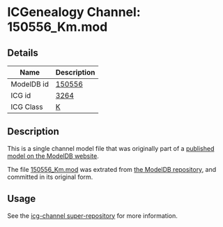 # ICGenealogy Channel: 150556\_Km.mod

## Details

Name | Description
---- | -----------
ModelDB id | [150556](http://senselab.med.yale.edu/ModelDB/ShowModel.cshtml?model=150556)
ICG id | [3264](http://icg.neurotheory.ox.ac.uk/channels/1/3264)
ICG Class | [K](http://icg.neurotheory.ox.ac.uk/channels/1)

## Description

This is a single channel model file that was originally part of a [published model on the ModelDB website](http://senselab.med.yale.edu/mModelDB/ShowModel.cshtml?model=150556).

The file [150556\_Km.mod](150556_Km.mod) was extrated from [the ModelDB repository](http://senselab.med.yale.edu/ModelDB/ShowModel.cshtml?model=150556), and committed in its original form.

## Usage

See the [icg-channel super-repository](https://github.com/icgenealogy/icg-channels) for more information.